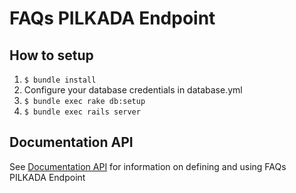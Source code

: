 # FAQs PILKADA Endpoint

## How to setup

1. `$ bundle install`
2. Configure your database credentials in database.yml
2. `$ bundle exec rake db:setup`
3. `$ bundle exec rails server`


## Documentation API
See [Documentation API](http://docs.faqspilkadaapi.apiary.io/) for information on defining and using FAQs PILKADA Endpoint